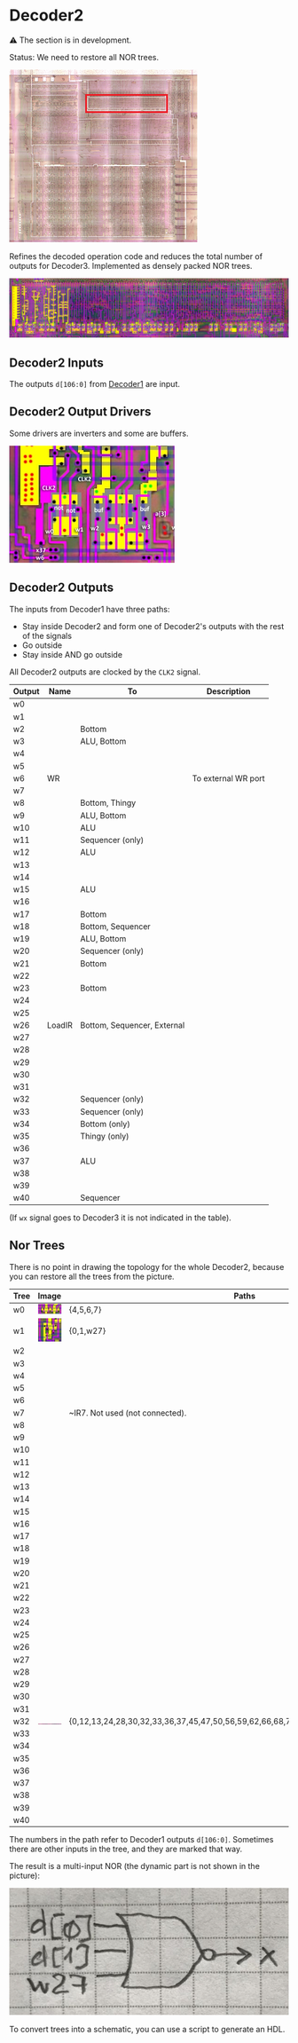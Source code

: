 # Decoder2

:warning: The section is in development.

Status: We need to restore all NOR trees.

![locator_decoder2](/imgstore/locator_decoder2.png)

Refines the decoded operation code and reduces the total number of outputs for Decoder3. Implemented as densely packed NOR trees.

![decoder2](/imgstore/decoder2.jpg)

## Decoder2 Inputs

The outputs `d[106:0]` from [Decoder1](decoder1.md) are input.

## Decoder2 Output Drivers

Some drivers are inverters and some are buffers.

![decoder2_drv](/imgstore/modules/decoder2_drv.jpg)

## Decoder2 Outputs

The inputs from Decoder1 have three paths:
- Stay inside Decoder2 and form one of Decoder2's outputs with the rest of the signals
- Go outside
- Stay inside AND go outside

All Decoder2 outputs are clocked by the `CLK2` signal.

|Output|Name|To|Description|
|---|---|---|---|
|w0| | | |
|w1| | | |
|w2| |Bottom| |
|w3| |ALU, Bottom| |
|w4| | | |
|w5| | | |
|w6|WR| |To external WR port|
|w7| | | |
|w8| |Bottom, Thingy| |
|w9| |ALU, Bottom| |
|w10| |ALU| |
|w11| |Sequencer (only)| |
|w12| |ALU| |
|w13| | | |
|w14| | | |
|w15| |ALU| |
|w16| | | |
|w17| |Bottom| |
|w18| |Bottom, Sequencer| |
|w19| |ALU, Bottom| |
|w20| |Sequencer (only)| |
|w21| |Bottom| |
|w22| | | |
|w23| |Bottom| |
|w24| | | |
|w25| | | |
|w26|LoadIR|Bottom, Sequencer, External| |
|w27| | | |
|w28| | | |
|w29| | | |
|w30| | | |
|w31| | | |
|w32| |Sequencer (only)| |
|w33| |Sequencer (only)| |
|w34| |Bottom (only)| |
|w35| |Thingy (only)| |
|w36| | | |
|w37| |ALU| |
|w38| | | |
|w39| | | |
|w40| |Sequencer| |

(If `wx` signal goes to Decoder3 it is not indicated in the table).

## Nor Trees

There is no point in drawing the topology for the whole Decoder2, because you can restore all the trees from the picture.

|Tree|Image|Paths|
|---|---|---|
|w0|![w0](/imgstore/nortrees/w0.jpg)|{4,5,6,7}|
|w1|![w1](/imgstore/nortrees/w1.jpg)|{0,1,w27}|
|w2| | |
|w3| | |
|w4| | |
|w5| | |
|w6| | |
|w7| |~IR7. Not used (not connected).|
|w8| | |
|w9| | |
|w10| | |
|w11| | |
|w12| | |
|w13| | |
|w14| | |
|w15| | |
|w16| | |
|w17| | |
|w18| | |
|w19| | |
|w20| | |
|w21| | |
|w22| | |
|w23| | |
|w24| | |
|w25| | |
|w26| | |
|w27| | |
|w28| | |
|w29| | |
|w30| | |
|w31| | |
|w32|![w32](/imgstore/nortrees/w32.jpg)|{0,12,13,24,28,30,32,33,36,37,45,47,50,56,59,62,66,68,70,71,75,76,77,83,90,91,92,93,97}|
|w33| | |
|w34| | |
|w35| | |
|w36| | |
|w37| | |
|w38| | |
|w39| | |
|w40| | |

The numbers in the path refer to Decoder1 outputs `d[106:0]`. Sometimes there are other inputs in the tree, and they are marked that way.

The result is a multi-input NOR (the dynamic part is not shown in the picture):

![demo_w1](/imgstore/nortrees/demo_w1.jpg)

To convert trees into a schematic, you can use a script to generate an HDL.
